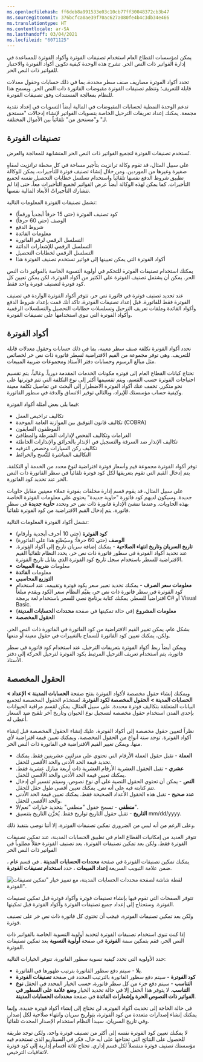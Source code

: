 ```yaml
---
ms.openlocfilehash: ff6deb8a991533e03c10cb77ff30048372cb3b47
ms.sourcegitcommit: 376bcfca0ae39f70ac627a080fe4b4c3db34e466
ms.translationtype: HT
ms.contentlocale: ar-SA
ms.lasthandoff: 03/04/2021
ms.locfileid: "6071125"
---
```

يمكن لمؤسسات القطاع العام استخدام تصنيفات الفوترة وأكواد الفوترة للمساعدة في إدارة الفواتير ذات النص الحر. تشرح هذه الوحدة كيفية تكوين أكواد الفوترة والاختبار للفواتير ذات النص الحر.

تحدد أكواد الفوترة مصاريف صنف سطر محددة، بما في ذلك حسابات وحقول معدلات قابلة للتعريف؛ وتنظم تصنيفات الفوترة مقبوضات الفاتورة ذات النص الحر. ويسمح هذا للنظام بمعالجة المستندات وفق تصنيفات الفوترة.

تدعم الوحدة النمطية لحسابات المقبوضات في المالية أيضاً التسويات في إعداد نقدية مجمعة. يمكنك إعداد تعريفات الترحيل الخاصة بتسويات الفواتير لإنشاء إدخالات "مستحق لـ" و"مستحق من" تلقائياً بين الأموال المختلفة.

## <a name="billing-classifications"></a>تصنيفات الفوترة

تُستخدم تصنيفات الفوترة لتجميع الفواتير ذات النص الحر المتشابهة للمعالجة والعرض.

على سبيل المثال، قد تقوم وكالة ترانزيت بتأجير مساحة في كل محطة ترانزيت لمقاهٍ صغيرة وغيرها من الموردين. ومن خلال إنشاء تصنيف فوترة للتأجيرات، يمكن للوكالة تطبيق شروط الدفع نفسها تلقائياً واستخدام تسلسل خطابات التحصيل نفسه لجميع التأجيرات. كما يمكن لهذه الوكالة أيضاً عرض الفواتير لجميع التأجيرات معاً، حتى إذا لم تتشارك التأجيراتُ الأبعاد المالية نفسها.

تشمل تصنيفات الفوترة المعلومات التالية:

-   كود تصنيف الفوترة (حتى 15 حرفاً أبجدياً ورقماً)
-   الوصف (حتى 60 حرفاً)
-   شروط الدفع
-   معلومات الفائدة
-   التسلسل الرقمي لرقم الفاتورة
-   التسلسل الرقمي للإشعارات الدائنة
-   التسلسل الرقمي لخطابات التحصيل
-   أكواد الفوترة التي يمكن تعيينها إلى فواتير تستخدم تصنيف الفوترة هذا

يمكنك استخدام تصنيفات الفوترة للتحكم في أولوية التسوية الخاصة بالفواتير ذات النص الحر. يمكن أن يشتمل تصنيف الفوترة على الكثير من أكواد الفوترة، لكن يمكن تعيين كل كود فوترة لتصنيف فوترة واحد فقط.

عند تحديد تصنيف فوترة في فاتورة نص حر، تتوفر أكواد الفوترة الواردة في تصنيف الفوترة فقط للفاتورة. قبل إعداد تصنيفات الفوترة، تأكد أنك قمت بإعداد شروط الدفع وأكواد الفائدة وملفات تعريف الترحيل وتسلسلات خطابات التحصيل والتسلسلات الرقمية وأكواد الفوترة التي تنوي استخدامها على تصنيفات الفوترة.

## <a name="billing-codes"></a>أكواد الفوترة

تحدد أكواد الفوترة تكلفة صنف سطر معينة، بما في ذلك حسابات وحقول معدلات قابلة للتعريف. وهي توفر مجموعة من القيم الافتراضية لسطر فاتورة ذات نص حر لخصائص مثل مبالغ الرسوم وحسابات دفتر الأستاذ ومجموعات ضريبة المبيعات.

تحتاج كيانات القطاع العام إلى فوتره مكونات الخدمات المقدمة دورياً. وغالباً، يتم تقسيم احتياجات الفوترة حسب القسم، ويتم تقسيمها أكثر إلى نوع التكلفة التي تتم فوترتها على نحو متكرر. تخفف عنك أكواد الفوترة الاضطرار إلى البحث عن تفاصيل تكلفة معينة وكيفية حساب مؤسستك للإيراد، وبالتالي توفير الاتساق والدقة في سطور الفاتورة.

فيما يلي بعض أمثلة أكواد الفوترة:

-   تكاليف تراخيص العمل
-   تكاليف قانون التوفيق بين الموازنة العامة الموحدة (COBRA)
-   الموظفون السابقون
-   الغرامات وتكاليف الفحص لإدارات الشرطة والمطافئ
-   تكاليف الإنذار ضد السرقة والتسجيل في الإنذار بالحرائق والإنذارات الخاطئة
-   تكاليف ركن السيارات وحصص الترفيه
-   التكاليف المباشرة للنُّسخ والخرائط

توفر أكواد الفوترة مجموعة قيم وأسعار فوترة افتراضية لنوع محدد من الخدمة أو التكلفة. يتم إدخال القيم التي تقوم بتعريفها لكل كود فوترة تلقائياً في سطر الفاتورة ذات النص الحر عند تحديد كود الفاتورة.

على سبيل المثال، قد يقوم قسم إدارة مخلفات بفوترة عملاء معينين مقابل حاويات جديدة. وسيكون لديهم كود فاتورة "حاوية جديدة" يحتوي على معلومات الفوترة الخاصة بهذه الحاويات. وعندما تنشئ الإدارة فاتورة ذات نص حر وتحدد **حاوية جديدة** في سطر فاتورة، يتم إدخال القيم الافتراضية من كود الفوترة تلقائياً.

تشمل أكواد الفوترة المعلومات التالية:

-   **كود الفوترة** (حتى 10 أحرف أبجدية وأرقام)
-   **الوصف** (حتى 60 حرفاً؛ وسيُطبَع هذا على الفاتورة)
-   **تاريخ السريان وتاريخ انتهاء الصلاحية** - يمكنك إضافة سريان تاريخ إلى أكواد الفوترة. عند تحديد أكواد الفوترة في سطور فاتورة ذات نص حر، يحدد النظام تلقائياً القيم الافتراضية للسطر باستخدام سجل تاريخ كود الفوترة الذي يقابل تاريخ الفوترة.
-   معلومات **ضريبة المبيعات**
-   معلومات **الفائدة**
-   **التوزيع المحاسبي**
-   **معلومات سعر الصرف** - يمكنك تحديد تعبير سعر بكود فوترة وتقييمه. عند استخدام كود الفوترة في سطر فاتورة ذات نص حر، يقيِّم النظام سعر الكود ويقدم مبلغاً افتراضياً للسطر. يمكنك كتابة برنامج نصي للسعر باستخدام لغة برمجة C# أو Visual Basic.
-   **معلومات المشروع** (في حالة تمكينها في صفحة **‏‏محددات الحسابات المدينة**)
-   **الحقول** **المخصصة**

بشكل عام، يمكن تغيير القيم الافتراضية من كود الفاتورة في الفاتورة ذات النص الحر. ولكن، يمكنك تعيين كود الفاتورة للسماح بالتغييرات في حقول معينة أو منعها. 

ويمكن أيضاً ربط أكواد الفوترة بتعريفات الترحيل. عند استخدام كود فاتورة في سطر فاتورة، يتم استخدام تعريف الترحيل المرتبط بكود الفوترة لترحيل الحركة إلى دفتر الأستاذ.

## <a name="custom-fields"></a>الحقول المخصصة

ويمكنك إنشاء حقول مخصصة لأكواد الفوترة بفتح صفحة **الحسابات المدينة > الإعداد > الحسابات المدينة > الحقول المخصصة لكود الفوترة**. تُستخدَم الحقول المخصصة لتجميع البيانات المتعلقة بتكاليف فوترة محددة. على سبيل المثال، يمكن لقسم مراقبة الحيوانات بإحدى المدن استخدام حقول مخصصة لتسجيل نوع الحيوان وتاريخ آخر تلقيح ضد السعار أُعطي له.

نظراً لتعيين حقول مخصصة إلى أكواد الفوترة، عليك إنشاء الحقول المخصصة قبل إنشاء أكواد الفوترة. توجد ستة أنواع من الحقول المخصصة، ويمكنك تعيين قيمة افتراضية لأي منها. ويمكن تغيير القيم الافتراضية في الفاتورة ذات النص الحر.

-   **العملة** - تقبل حقول العملة الأرقام التي تحتوي على منزلتين عشريتين فقط. يمكنك تحديد قيمة الحد الأدنى والحد الأقصى للحقل.
-   **عشري** - تقبل الحقول العشرية الأرقام العشرية ذات أربعة منازل عشرية فقط. يمكنك تعيين قيمة الحد الأدنى والحد الأقصى للحقل.
-   **النص** - يمكن أن تحتوي الحقول النصية على أي نوع نصوص، وسيتم تفسير أي إدخال تتم كتابته فيه على أنه نص. يمكنك تعيين أقصى طول حقل للحقل.
-   **عدد صحيح** - تقبل هذه الحقول الأعداد الصحيحة فقط. يمكنك تعيين قيمة الحد الأدنى والحد الأقصى للحقل.
-   **منطقي** - تسمح حقول "منطقي" بتحديد خيارات "نعم/لا".
-   **التاريخ** - تقبل حقول التاريخ تواريخ فقط. يُخزَّن التاريخ بتنسيق mm/dd/yyyy.

وعلى الرغم من أنه ليس من الضروري تمكين تصنيفات الفوترة، إلا أننا نوصي بتنفيذ ذلك.

تتوفر العديد من إمكانيات القطاع العام في تطبيق الحسابات المدينة، عند تمكين تصنيفات الفوترة فقط. ولكن بعد تمكين تصنيفات الفوترة، يعد تصنيف الفوترة حقلاً مطلوباً في الفواتير ذات النص الحر


يمكنك تمكين تصنيفات الفوترة في صفحة **محددات الحسابات المدينة** . في قسم **عام** ، ضمن علامة التبويب السريعة **إعداد المبيعات** ، حدد **استخدام تصنيفات الفوترة**.

![لقطة شاشة لصفحة محددات الحسابات المدينة، مع تمييز خيار "تمكين تصنيفات الفوترة".](../media/Enablebillingclassifications.png)


تتوفر الصفحات التي تقوم فيها بإنشاء تصنيفات فوترة وأكواد فوترة قبل تمكين تصنيفات الفوترة. وستحتاج إلى إعداد جميع تصنيفات الفوترة وأكواد الفوترة قبل تمكينها.


ولكن بعد تمكين تصنيفات الفوترة، فيجب أن تحتوي كل فاتورة ذات نص حر على تصنيف فوترة. 

إذا كنت تنوي استخدام تصنيفات الفوترة لتحديد أولوية التسوية الخاصة بالفواتير ذات النص الحر، فقم بتمكين سمة **الفوترة** في صفحة **أولوية التسوية** بعد تمكين تصنيفات الفوترة.

حدد الأولوية التي تحدد كيفية تسوية سطور الفاتورة.
تتوفر الخيارات التالية:

-   **بلا** - سيتم دفع سطور الفاتورة بترتيب ظهورها في الفاتورة.
-   **كود الفوترة** - سيتم دفع سطور الفاتورة بالترتيب المحدد في صفحة **تصنيفات الفوترة**
-   **التناسب** - سيتم دفع جزء من كل سطر فاتورة، حسب الخيار المحدد في الحقل **نوع التناسب**. لا يتوفر هذا الحقل إلا في حالة تحديد الخيار **وضع علامة على السطور في الفواتير ذات النصوص الحرة وإشعارات الفائدة** في صفحة **محددات الحسابات المدينة**.

في حالة الحاجة إلى تحديث أكواد الفوترة، لن تحتاج إلى إنشاء أكواد فوترة جديدة. وإنما يمكنك إنشاء إصدارات متعددة من كود الفوترة، بتواريخ سريان وانتهاء صلاحية لكل إصدار. وفي تاريخ السريان، سيبدأ النظام استخدام الإصدار المحدث تلقائياً.

لا يمكنك تعيين كود الفوترة نفسه إلى أكثر من تصنيف فوترة واحد، ولكن توجد طريقة للحصول على النتائج التي تحتاجها على أيه حال.
فكر في السيناريو الذي تستخدم فيه مؤسستك تصنيف فوترة منفصلاً لكل قسم إداري. تحتاج ثلاثة أقسام إدارية إلى كود فوترة لاتفاقيات الترخيص.
